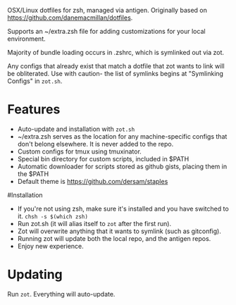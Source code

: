 OSX/Linux dotfiles for zsh, managed via antigen.
Originally based on https://github.com/danemacmillan/dotfiles.

Supports an ~/extra.zsh file for adding customizations for your local
environment.

Majority of bundle loading occurs in .zshrc, which is symlinked out via zot.

Any configs that already exist that match a dotfile that zot wants to link will
be obliterated. Use with caution- the list of symlinks begins at "Symlinking Configs"
in `zot.sh`.

# Features
* Auto-update and installation with `zot.sh`
* ~/extra.zsh serves as the location for any machine-specific configs that don't belong elsewhere. It is never added to the repo.
* Custom configs for tmux using tmuxinator.
* Special bin directory for custom scripts, included in $PATH
* Automatic downloader for scripts stored as github gists, placing them in the $PATH
* Default theme is https://github.com/dersam/staples

#Installation
* If you're not using zsh, make sure it's installed and you have switched to it. `chsh -s $(which zsh)`
* Run zot.sh (it will alias itself to `zot` after the first run).
* Zot will overwrite anything that it wants to symlink (such as gitconfig).
* Running zot will update both the local repo, and the antigen repos.
* Enjoy new experience.

# Updating
Run `zot`. Everything will auto-update.

